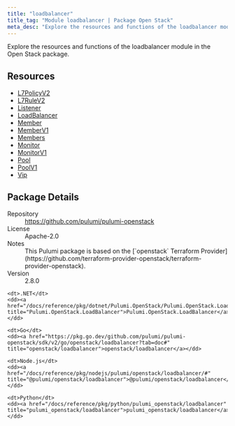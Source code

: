 ```yaml
---
title: "loadbalancer"
title_tag: "Module loadbalancer | Package Open Stack"
meta_desc: "Explore the resources and functions of the loadbalancer module in the Open Stack package."
---
```


<!-- WARNING: this file was generated by Pulumi Docs Generator. -->
<!-- Do not edit by hand unless you're certain you know what you are doing! -->

Explore the resources and functions of the loadbalancer module in the Open Stack package.

<h2 id="resources">Resources</h2>
<ul class="api">
    <li><a href="l7policyv2" title="L7PolicyV2"><span class="symbol resource"></span>L7PolicyV2</a></li>
    <li><a href="l7rulev2" title="L7RuleV2"><span class="symbol resource"></span>L7RuleV2</a></li>
    <li><a href="listener" title="Listener"><span class="symbol resource"></span>Listener</a></li>
    <li><a href="loadbalancer" title="LoadBalancer"><span class="symbol resource"></span>LoadBalancer</a></li>
    <li><a href="member" title="Member"><span class="symbol resource"></span>Member</a></li>
    <li><a href="memberv1" title="MemberV1"><span class="symbol resource"></span>MemberV1</a></li>
    <li><a href="members" title="Members"><span class="symbol resource"></span>Members</a></li>
    <li><a href="monitor" title="Monitor"><span class="symbol resource"></span>Monitor</a></li>
    <li><a href="monitorv1" title="MonitorV1"><span class="symbol resource"></span>MonitorV1</a></li>
    <li><a href="pool" title="Pool"><span class="symbol resource"></span>Pool</a></li>
    <li><a href="poolv1" title="PoolV1"><span class="symbol resource"></span>PoolV1</a></li>
    <li><a href="vip" title="Vip"><span class="symbol resource"></span>Vip</a></li>
</ul>

<h2 id="package-details">Package Details</h2>
<dl class="package-details">
	<dt>Repository</dt>
	<dd><a href="https://github.com/pulumi/pulumi-openstack">https://github.com/pulumi/pulumi-openstack</a></dd>
	<dt>License</dt>
	<dd>Apache-2.0</dd>
	<dt>Notes</dt>
	<dd>This Pulumi package is based on the [`openstack` Terraform Provider](https://github.com/terraform-provider-openstack/terraform-provider-openstack).</dd>
	<dt>Version</dt>
	<dd>2.8.0</dd>
</dl>



<dl class="tabular">

    <dt>.NET</dt>
    <dd><a href="/docs/reference/pkg/dotnet/Pulumi.OpenStack/Pulumi.OpenStack.LoadBalancer.html" title="Pulumi.OpenStack.LoadBalancer">Pulumi.OpenStack.LoadBalancer</a></dd>

    <dt>Go</dt>
    <dd><a href="https://pkg.go.dev/github.com/pulumi/pulumi-openstack/sdk/v2/go/openstack/loadbalancer?tab=doc#" title="openstack/loadbalancer">openstack/loadbalancer</a></dd>

    <dt>Node.js</dt>
    <dd><a href="/docs/reference/pkg/nodejs/pulumi/openstack/loadbalancer/#" title="@pulumi/openstack/loadbalancer">@pulumi/openstack/loadbalancer</a></dd>

    <dt>Python</dt>
    <dd><a href="/docs/reference/pkg/python/pulumi_openstack/loadbalancer" title="pulumi_openstack/loadbalancer">pulumi_openstack/loadbalancer</a></dd>

</dl>

